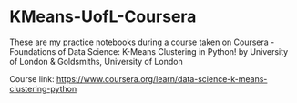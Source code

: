 # KMeans-UofL-Coursera
These are my practice notebooks during a course taken on Coursera - Foundations of Data Science: K-Means Clustering in Python! by University of London &amp; Goldsmiths, University of London

Course link:
https://www.coursera.org/learn/data-science-k-means-clustering-python
